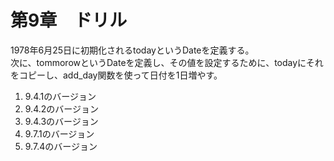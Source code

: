 # 第9章　ドリル
1978年6月25日に初期化されるtodayというDateを定義する。  
次に、tommorowというDateを定義し、その値を設定するために、todayにそれをコピーし、add_day関数を使って日付を1日増やす。

1. 9.4.1のバージョン
1. 9.4.2のバージョン
1. 9.4.3のバージョン
1. 9.7.1のバージョン
1. 9.7.4のバージョン
